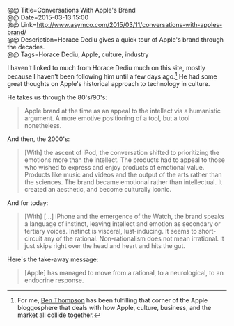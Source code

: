 @@ Title=Conversations With Apple's Brand  
@@ Date=2015-03-13 15:00  
@@ Link=http://www.asymco.com/2015/03/11/conversations-with-apples-brand/  
@@ Description=Horace Dediu gives a quick tour of Apple's brand through the decades.  
@@ Tags=Horace Dediu, Apple, culture, industry  

I haven't linked to much from Horace Dediu much on this site, mostly because I haven't been following him until a few days ago.[^bt] He had some great thoughts on Apple's historical approach to technology in culture. 

He takes us through the 80's/90's:
>Apple brand at the time as an appeal to the intellect via a humanistic argument. A more emotive positioning of a tool, but a tool nonetheless. 

 And then, the 2000's:
>[With] the ascent of iPod, the conversation shifted to prioritizing  the emotions more than the intellect. The products had to appeal to those who wished to express and enjoy products of emotional value. Products like music and videos and the output of the arts rather than the sciences. The brand became emotional rather than intellectual. It created an aesthetic, and become culturally iconic.

And for today:
>[With] [...] iPhone and the emergence of the Watch, the brand speaks a language of instinct, leaving intellect and emotion as secondary or tertiary voices. Instinct is visceral, lust-inducing. It seems to short-circuit any of the rational. Non-rationalism does not mean irrational. It just skips right over the head and heart and hits the gut.

Here's the take-away message:
>[Apple] has managed to move from a rational, to a neurological, to an endocrine response.

[^bt]: For me, [Ben Thompson](http://stratechery.com) has been fulfilling that corner of the Apple bloggosphere that deals with how Apple, culture, business, and the market all collide together.

